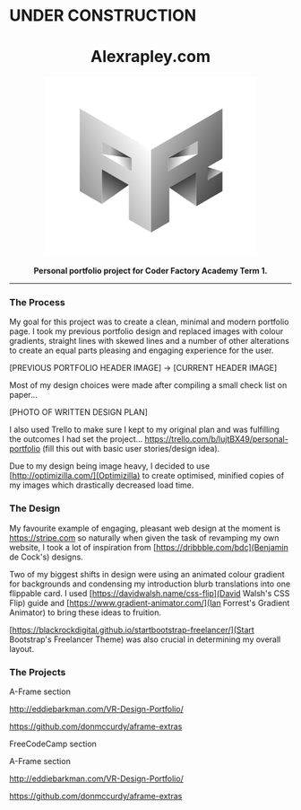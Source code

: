 # UNDER CONSTRUCTION

<h1 align="center">Alexrapley.com</h1>

<p align="center"><a href="https://alexrapley.com" target="_blank"><img width="380" alt="Alexrapley.com" src="app/assets/images/arlogoresize-min.png"></a></p>

<p align="center"><b>Personal portfolio project for Coder Factory Academy Term 1.</b></p>

---


### The Process

My goal for this project was to create a clean, minimal and modern portfolio page. I took my previous portfolio design and replaced images with colour gradients, straight lines with skewed lines and a number of other alterations to create an equal parts pleasing and engaging experience for the user.

[PREVIOUS PORTFOLIO HEADER IMAGE] -> [CURRENT HEADER IMAGE]

Most of my design choices were made after compiling a small check list on paper...

[PHOTO OF WRITTEN DESIGN PLAN]

I also used Trello to make sure I kept to my original plan and was fulfilling the outcomes I had set the project...
https://trello.com/b/lujtBX49/personal-portfolio (fill this out with basic user stories/design idea).

Due to my design being image heavy, I decided to use [http://optimizilla.com/](Optimizilla) to create optimised, minified copies of my images which drastically decreased load time.

### The Design

My favourite example of engaging, pleasant web design at the moment is https://stripe.com so naturally when given the task of revamping my own website, I took a lot of inspiration from [https://dribbble.com/bdc](Benjamin de Cock's) designs.

Two of my biggest shifts in design were using an animated colour gradient for backgrounds and condensing my introduction blurb translations into one flippable card. I used [https://davidwalsh.name/css-flip](David Walsh's CSS Flip) guide and [https://www.gradient-animator.com/](Ian Forrest's Gradient Animator) to bring these ideas to fruition.

[https://blackrockdigital.github.io/startbootstrap-freelancer/](Start Bootstrap's Freelancer Theme) was also crucial in determining my overall layout.

### The Projects

A-Frame section

http://eddiebarkman.com/VR-Design-Portfolio/

https://github.com/donmccurdy/aframe-extras

FreeCodeCamp section

A-Frame section

http://eddiebarkman.com/VR-Design-Portfolio/

https://github.com/donmccurdy/aframe-extras
